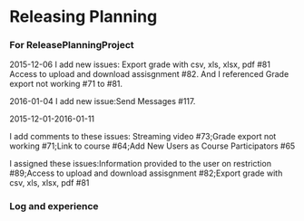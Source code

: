 # Releasing Planning

### For ReleasePlanningProject 
2015-12-06
I add new issues: Export grade with csv, xls, xlsx, pdf #81 Access to upload and download assisgnment #82. And I referenced Grade export not working #71 to #81.

2016-01-04
I add new issue:Send Messages #117.

2015-12-01-2016-01-11

I add comments to these issues: Streaming video #73;Grade export not working #71;Link to course #64;Add New Users as Course Participators #65

I assigned these issues:Information provided to the user on restriction #89;Access to upload and download assisgnment #82;Export grade with csv, xls, xlsx, pdf #81
 
### Log and experience




